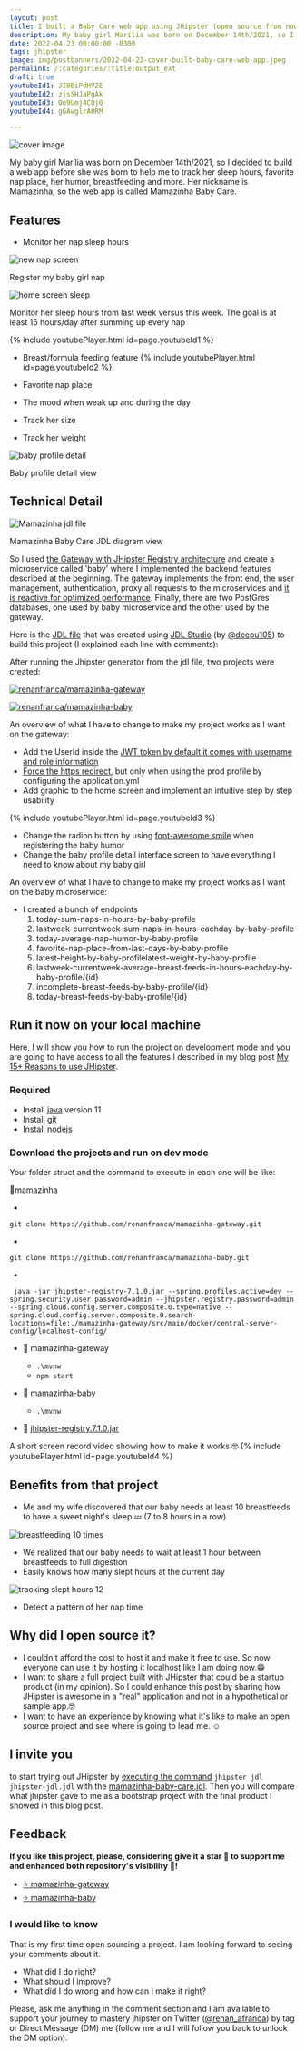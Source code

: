 ```yaml
---
layout: post
title: I built a Baby Care web app using JHipster (open source from now on 🥰)
description: My baby girl Marília was born on December 14th/2021, so I decided to build a web app before she was born to help me to track her sleep hours, favorite nap place, her humor, breastfeeding and more. Her nickname is Mamazinha, so the web app is called Mamazinha Baby Care.
date: 2022-04-23 00:00:00 -0300
tags: jhipster
image: img/postbanners/2022-04-23-cover-built-baby-care-web-app.jpeg
permalink: /:categories/:title:output_ext
draft: true
youtubeId1: JI0BiPdHV2E
youtubeId2: zjsSHJaPgAk
youtubeId3: Oo9Umj4COj0
youtubeId4: gGAwglrA0RM

---
```


![cover image](https://renanfranca.github.io/img/postbanners/2022-04-23-cover-built-baby-care-web-app.jpeg)

My baby girl Marília was born on December 14th/2021, so I decided to build a web app before she was born to help me to track her sleep hours, favorite nap place, her humor, breastfeeding and more. Her nickname is Mamazinha, so the web app is called Mamazinha Baby Care.

## Features

- Monitor her nap sleep hours

 ![new nap screen](https://renanfranca.github.io/img/built-baby-care-web-app/new_nap_screen.png)
  <figcaption>Register my baby girl nap</figcaption>

 ![home screen sleep](https://renanfranca.github.io/img/built-baby-care-web-app/home_screen_sleep_progress.png) 
  <figcaption>Monitor her sleep hours from last week versus this week. The goal is at least 16 hours/day after summing up every nap</figcaption>

{% include youtubePlayer.html id=page.youtubeId1 %}

- Breast/formula feeding feature
{% include youtubePlayer.html id=page.youtubeId2 %}

- Favorite nap place
- The mood when weak up and during the day
- Track her size
- Track her weight

![baby profile detail](https://renanfranca.github.io/img/built-baby-care-web-app/baby_profile_detail.png?cache=2313)
<figcaption>Baby profile detail view</figcaption>

## Technical Detail

![Mamazinha jdl file](https://renanfranca.github.io/img/built-baby-care-web-app/mamazinha_jdl_graphic.png)
<figcaption>Mamazinha Baby Care JDL diagram view</figcaption>

So I used [the Gateway with JHipster Registry architecture](https://www.jhipster.tech/api-gateway/) and create a microservice called 'baby' where I implemented the backend features described at the beginning. The gateway implements the front end, the user management, authentication, proxy all requests to the microservices and [it is reactive for optimized performance](https://developer.okta.com/blog/2021/01/20/reactive-java-microservices). Finally, there are two PostGres databases, one used by baby microservice and the other used by the gateway.

Here is the [JDL file](https://www.jhipster.tech/jdl/intro) that was created using [JDL Studio](https://www.jhipster.tech/jdl-studio/) (by [@deepu105](https://twitter.com/deepu105)) to build this project (I explained each line with comments):

<script src="https://gist.github.com/renanfranca/e473ac73e6493357d1ee60699b63101f.js"></script>

After running the Jhipster generator from the jdl file, two projects were created:

 [![renanfranca/mamazinha-gateway](https://renanfranca.github.io/img/mamazinha-baby-care/github-mamazinha-gateway-image_readme.png)](https://github.com/renanfranca/mamazinha-gateway)
 
 [![renanfranca/mamazinha-baby](https://renanfranca.github.io/img/mamazinha-baby-care/github-mamazinha-baby-image_readme.png)](https://github.com/renanfranca/mamazinha-baby)

An overview of what I have to change to make my project works as I want on the gateway:

- Add the UserId inside the [JWT token by default it comes with username and role information](https://www.jhipster.tech/security/)
- [Force the https redirect](https://www.jhipster.tech/security/#https), but only when using the prod profile by configuring the application.yml
- Add graphic to the home screen and implement an intuitive step by step usability

{% include youtubePlayer.html id=page.youtubeId3 %}

- Change the radion button by using [font-awesome smile](https://fontawesome.com/v5.15/icons?d=gallery&p=2&q=smile) when registering the baby humor
- Change the baby profile detail interface screen to have everything I need to know about my baby girl

An overview of what I have to change to make my project works as I want on the baby microservice:

- I created a bunch of endpoints
    1. today-sum-naps-in-hours-by-baby-profile
    2. lastweek-currentweek-sum-naps-in-hours-eachday-by-baby-profile
    3. today-average-nap-humor-by-baby-profile
    4. favorite-nap-place-from-last-days-by-baby-profile
    5. latest-height-by-baby-profilelatest-weight-by-baby-profile
    6. lastweek-currentweek-average-breast-feeds-in-hours-eachday-by-baby-profile/{id}
    7. incomplete-breast-feeds-by-baby-profile/{id}
    8. today-breast-feeds-by-baby-profile/{id}
    
## Run it now on your local machine

Here, I will show you how to run the project on development mode and you are going to have access to all the features I described in my blog post [My 15+ Reasons to use JHipster](https://renanfranca.github.io/2022/03/08/my-reasons-to-use-jhipster.html#my-15-reasons-to-use-jhipster).

### Required

- Install [java](https://adoptopenjdk.net/) version 11
- Install [git](https://git-scm.com/)
- Install [nodejs](https://nodejs.org/en/download/)

### Download the projects and run on dev mode

Your folder struct and the command to execute in each one will be like:

📂mamazinha

- 
```
git clone https://github.com/renanfranca/mamazinha-gateway.git
```
- 
```
git clone https://github.com/renanfranca/mamazinha-baby.git
```
- 
```
 java -jar jhipster-registry-7.1.0.jar --spring.profiles.active=dev --spring.security.user.password=admin --jhipster.registry.password=admin --spring.cloud.config.server.composite.0.type=native --spring.cloud.config.server.composite.0.search-locations=file:./mamazinha-gateway/src/main/docker/central-server-config/localhost-config/
 ```
- 📂 mamazinha-gateway

  - `.\mvnw`
  - `npm start`

- 📂 mamazinha-baby

  - `.\mvnw`

- 📄 [jhipster-registry.7.1.0.jar](https://github.com/jhipster/jhipster-registry/releases/download/v7.1.0/jhipster-registry-7.1.0.jar)

A short screen record video showing how to make it works 🤓
{% include youtubePlayer.html id=page.youtubeId4 %}

## Benefits from that project

- Me and my wife discovered that our baby needs at least 10 breastfeeds to have a sweet night's sleep 💤 (7 to 8 hours in a row)

![breastfeeding 10 times](https://renanfranca.github.io/img/built-baby-care-web-app/breastfeeding_10_times.jpg)

- We realized that our baby needs to wait at least 1 hour between breastfeeds to full digestion
- Easily knows how many slept hours at the current day

![tracking slept hours 12](https://renanfranca.github.io/img/built-baby-care-web-app/tracking_slept_hours_12.jpg)

- Detect a pattern of her nap time

## Why did I open source it?

- I couldn't afford the cost to host it and make it free to use. So now everyone can use it by hosting it localhost like I am doing now.😁
- I want to share a full project built with JHipster that could be a startup product (in my opinion). So I could enhance this post by sharing how JHipster is awesome in a "real" application and not in a hypothetical or sample app.🤓
- I want to have an experience by knowing what it's like to make an open source project and see where is going to lead me. ☺️

## I invite you

to start trying out JHipster by [executing the command](https://renanfranca.github.io/2022/03/08/my-reasons-to-use-jhipster.html#generating-your-project-using-jhipster-quick-start-steps) `jhipster jdl jhipster-jdl.jdl` with the [mamazinha-baby-care.jdl](https://gist.github.com/renanfranca/e473ac73e6493357d1ee60699b63101f). Then you will compare what jhipster gave to me as a bootstrap project with the final product I showed in this blog post.

## Feedback

**If you like this project, please, considering give it a star 🌟 to support me and enhanced both repository's visibility 🤩!**
- <!-- Place this tag where you want the button to render. --> <a class="github-button" href="https://github.com/renanfranca/mamazinha-gateway" data-color-scheme="no-preference: dark; light: light; dark: dark;" data-show-count="true" data-size="large" aria-label="Star renanfranca/mamazinha-gateway on GitHub">⭐ mamazinha-gateway</a>
- <!-- Place this tag where you want the button to render. --><a class="github-button" href="https://github.com/renanfranca/mamazinha-baby" data-color-scheme="no-preference: dark; light: light; dark: dark;"  data-show-count="true" data-size="large" aria-label="Star renanfranca/mamazinha-baby on GitHub">⭐ mamazinha-baby</a>
<!-- Place this tag in your head or just before your close body tag. -->
<script async defer src="https://buttons.github.io/buttons.js"></script>

### I would like to know
That is my first time open sourcing a project. I am looking forward to seeing your comments about it.
- What did I do right? 
- What should I improve? 
- What did I do wrong and how can I make it right?

Please, ask me anything in the comment section and I am available to support your journey to mastery jhipster on Twitter ([@renan_afranca](https://twitter.com/renan_afranca)) by tag or Direct Message (DM) me (follow me and I will follow you back to unlock the DM option).